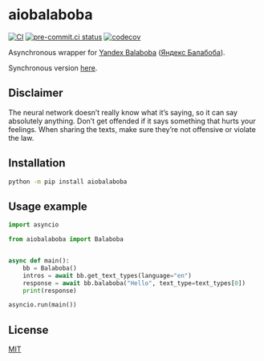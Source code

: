 # aiobalaboba

[![CI](https://github.com/monosans/aiobalaboba/actions/workflows/ci.yml/badge.svg?branch=main&event=push)](https://github.com/monosans/aiobalaboba/actions/workflows/ci.yml)
[![pre-commit.ci status](https://results.pre-commit.ci/badge/github/monosans/aiobalaboba/main.svg)](https://results.pre-commit.ci/latest/github/monosans/aiobalaboba/main)
[![codecov](https://codecov.io/gh/monosans/aiobalaboba/branch/main/graph/badge.svg)](https://codecov.io/gh/monosans/aiobalaboba)

Asynchronous wrapper for [Yandex Balaboba](https://yandex.com/lab/yalm-en) ([Яндекс Балабоба](https://yandex.ru/lab/yalm)).

Synchronous version [here](https://github.com/monosans/balaboba).

## Disclaimer

The neural network doesn’t really know what it’s saying, so it can say absolutely anything. Don’t get offended if it says something that hurts your feelings. When sharing the texts, make sure they’re not offensive or violate the law.

## Installation

```bash
python -m pip install aiobalaboba
```

## Usage example

```python
import asyncio

from aiobalaboba import Balaboba


async def main():
    bb = Balaboba()
    intros = await bb.get_text_types(language="en")
    response = await bb.balaboba("Hello", text_type=text_types[0])
    print(response)

asyncio.run(main())
```

## License

[MIT](https://github.com/monosans/aiobalaboba/blob/main/LICENSE)
